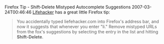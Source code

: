 Firefox Tip - Shift-Delete Mistyped Autocomplete Suggestions
2007-03-24T00:46:46
[Lifehacker](http://lifehacker.com/software/firefox/firefox-tip--shift+delete-mistyped-autocomplete-suggestions-238693.php) has a great little Firefox tip:

> You accidentally typed liefehacker.com into Firefox's address bar, and now it suggests that whenever you enter "li." Remove mistyped URLs from the fox's suggestions by selecting the entry in the list and hitting **Shift-Delete**.

